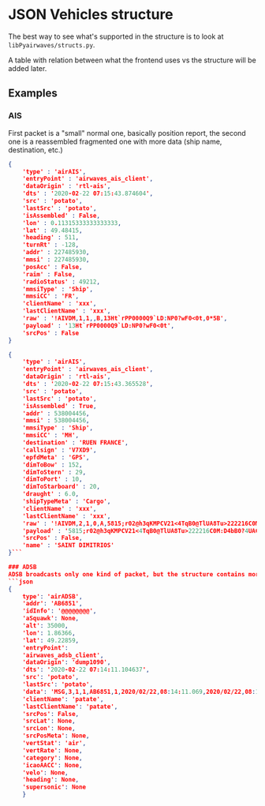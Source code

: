 # JSON Vehicles structure

The best way to see what's supported in the structure is to look at `libPyairwaves/structs.py`.

A table with relation between what the frontend uses vs the structure will be added later.

## Examples

### AIS
First packet is a "small" normal one, basically position report, the second one is a reassembled fragmented one with more data (ship name, destination, etc.)

```json
{
    'type' : 'airAIS',
    'entryPoint' : 'airwaves_ais_client',
    'dataOrigin' : 'rtl-ais',
    'dts' : '2020-02-22 07:15:43.874604',
    'src' : 'potato',
    'lastSrc' : 'potato',
    'isAssembled' : False,
    'lon' : 0.11315333333333333,
    'lat' : 49.48415,
    'heading' : 511,
    'turnRt' : -128,
    'addr' : 227485930,
    'mmsi' : 227485930,
    'posAcc' : False,
    'raim' : False,
    'radioStatus' : 49212,
    'mmsiType' : 'Ship',
    'mmsiCC' : 'FR',
    'clientName' : 'xxx',
    'lastClientName' : 'xxx',
    'raw' : '!AIVDM,1,1,,B,13Ht`rPP0000Q9`LD:NP0?wF0<0t,0*5B',
    'payload' : '13Ht`rPP0000Q9`LD:NP0?wF0<0t',
    'srcPos' : False
}

{
    'type' : 'airAIS',
    'entryPoint' : 'airwaves_ais_client',
    'dataOrigin' : 'rtl-ais',
    'dts' : '2020-02-22 07:15:43.365528',
    'src' : 'potato',
    'lastSrc' : 'potato',
    'isAssembled' : True,
    'addr' : 538004456,
    'mmsi' : 538004456,
    'mmsiType' : 'Ship',
    'mmsiCC' : 'MH',
    'destination' : 'RUEN FRANCE',
    'callsign' : 'V7XD9',
    'epfdMeta' : 'GPS',
    'dimToBow' : 152,
    'dimToStern' : 29,
    'dimToPort' : 10,
    'dimToStarboard' : 20,
    'draught' : 6.0,
    'shipTypeMeta' : 'Cargo',
    'clientName' : 'xxx',
    'lastClientName' : 'xxx',
    'raw' : '!AIVDM,2,1,0,A,5815;r02@h3qKMPCV21<4TqB0@TlUA8Tu>222216C0M:D4bB0?4UAC`1TPCP,0*10!AIVDM,2,2,0,A,iH888888880,2*05',
    'payload' : '5815;r02@h3qKMPCV21<4TqB0@TlUA8Tu>222216C0M:D4bB0?4UAC`1TPCPiH888888880',
    'srcPos' : False,
    'name' : 'SAINT DIMITRIOS'
}```

### ADSB
ADSB broadcasts only one kind of packet, but the structure contains more data, fetched from the database.
```json
{
    type': 'airADSB',
    'addr': 'AB6851', 
    'idInfo': '@@@@@@@@', 
    'aSquawk': None, 
    'alt': 35000, 
    'lon': 1.86366, 
    'lat': 49.22859, 
    'entryPoint': 
    'airwaves_adsb_client', 
    'dataOrigin': 'dump1090', 
    'dts': '2020-02-22 07:14:11.104637', 
    'src': 'potato', 
    'lastSrc': 'potato', 
    'data': 'MSG,3,1,1,AB6851,1,2020/02/22,08:14:11.069,2020/02/22,08:14:11.104,,35000,,,49.22859,1.86366,,,0,,0,0', 
    'clientName': 'patate', 
    'lastClientName': 'patate', 
    'srcPos': False, 
    'srcLat': None, 
    'srcLon': None, 
    'srcPosMeta': None, 
    'vertStat': 'air', 
    'vertRate': None, 
    'category': None, 
    'icaoAACC': None, 
    'velo': None, 
    'heading': None, 
    'supersonic': None
    }
```
